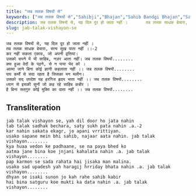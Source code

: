 ```yaml
---
title: "जब तलक विषयों से"
keywords: ["जब तलक विषयों से","Sahibji","Bhajan","Sahib Bandgi Bhajan","Sant Kabir Bhajan","bhajan lyrics","साहिब बंदगी भजन","भजन"]
description: जब तलक विषयों से, यह दिल दूर हो जाता नहीं ।       तब तलक साधक बेचारा, सत्य सुख पाता नहीं ।।-2       कर नहीं सकता एकाग्र, जो अपनी वृत्तियां।       उस
slug: jab-talak-vishayon-se
---
```


  
    जब तलक विषयों से, यह दिल दूर हो जाता नहीं ।  
    तब तलक साधक बेचारा, सत्य सुख पाता नहीं ।।-2  
    कर नहीं सकता एकाग्र, जो अपनी वृत्तियां।  
    उसको सपने में भी साहिब, नज़र आता नहीं। जब तलक विषयों........  
    क्या हुआ वेदों के पढ़ने, से न पाया भेद को ।  
    आत्मा जाने बिना कोई ज्ञानी कहलाता नहीं ।। जब तलक विषयों........  
    पाप कर्मों से सदा रहता है जिसका मन मलीन।  
    उसको सद्‌ उपदेश यह हरगिज हृदय भाता नहीं ।। जब तलक विषयों........  
    ध्यान से इसकी सुनों जो कह रहे साहिब कबीर ।  
    है बिना सत्‌गुरु कोई मुक्ति का दाता नहीं ।। जब तलक विषयों........  


## Transliteration

  
    jab talak vishayon se, yah dil door ho jata nahin  
    tab talak sadhak bechara, saty sukh pata nahin .a.-2  
    kar nahin sakata ekagr, jo apani vrrittiyan.  
    usako sapane mein bhi sahib, najaar aata nahin. jab talak vishayon........  
    kya huaa vedon ke padhaane, se na paya bhed ko  
    aatma jane bina koe jnjani kahalata nahin .a. jab talak vishayon........  
    pap karmon se sada rahata hai jisaka man malina.  
    usako sad‌ upadesh yah haragij hrriday bhata nahin .a. jab talak vishayon........  
    dhyan se isaki sunon jo kah rahe sahib kabir  
    hai bina sat‌guru koe mukti ka data nahin .a. jab talak vishayon........  

  